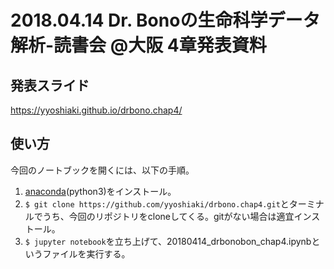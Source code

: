 # 2018.04.14 Dr. Bonoの生命科学データ解析-読書会 @大阪 4章発表資料

## 発表スライド
https://yyoshiaki.github.io/drbono.chap4/

## 使い方

今回のノートブックを開くには、以下の手順。

1. [anaconda](https://www.anaconda.com/download)(python3)をインストール。
2. `$ git clone https://github.com/yyoshiaki/drbono.chap4.git`とターミナルでうち、今回のリポジトリをcloneしてくる。gitがない場合は適宜インストール。
3. `$ jupyter notebook`を立ち上げて、20180414_drbonobon_chap4.ipynbというファイルを実行する。
